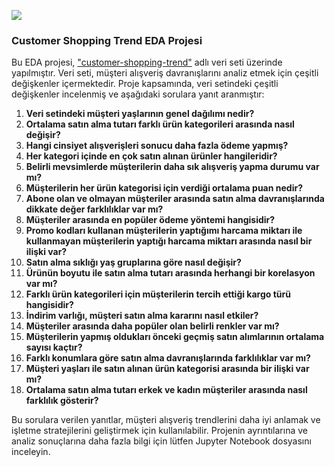 ![](https://53.fs1.hubspotusercontent-na1.net/hub/53/hubfs/buying-patterns.jpg?width=595&height=400&name=buying-patterns.jpg)

### **Customer Shopping Trend EDA Projesi**

Bu EDA projesi, ["customer-shopping-trend"](https://www.kaggle.com/datasets/iamsouravbanerjee/customer-shopping-trends-dataset) adlı veri seti üzerinde yapılmıştır. Veri seti, müşteri alışveriş davranışlarını analiz etmek için çeşitli değişkenler içermektedir. Proje kapsamında, veri setindeki çeşitli değişkenler incelenmiş ve aşağıdaki sorulara yanıt aranmıştır:

1. **Veri setindeki müşteri yaşlarının genel dağılımı nedir?**
2. **Ortalama satın alma tutarı farklı ürün kategorileri arasında nasıl değişir?**
3. **Hangi cinsiyet alışverişleri sonucu daha fazla ödeme yapmış?**
4. **Her kategori içinde en çok satın alınan ürünler hangileridir?**
5. **Belirli mevsimlerde müşterilerin daha sık alışveriş yapma durumu var mı?**
6. **Müşterilerin her ürün kategorisi için verdiği ortalama puan nedir?**
7. **Abone olan ve olmayan müşteriler arasında satın alma davranışlarında dikkate değer farklılıklar var mı?**
8. **Müşteriler arasında en popüler ödeme yöntemi hangisidir?**
9. **Promo kodları kullanan müşterilerin yaptığımı harcama miktarı ile kullanmayan müşterilerin yaptığı harcama miktarı arasında nasıl bir ilişki var?**
10. **Satın alma sıklığı yaş gruplarına göre nasıl değişir?**
11. **Ürünün boyutu ile satın alma tutarı arasında herhangi bir korelasyon var mı?**
12. **Farklı ürün kategorileri için müşterilerin tercih ettiği kargo türü hangisidir?**
13. **İndirim varlığı, müşteri satın alma kararını nasıl etkiler?**
14. **Müşteriler arasında daha popüler olan belirli renkler var mı?**
15. **Müşterilerin yapmış oldukları önceki geçmiş satın alımlarının ortalama sayısı kaçtır?**
16. **Farklı konumlara göre satın alma davranışlarında farklılıklar var mı?**
17. **Müşteri yaşları ile satın alınan ürün kategorisi arasında bir ilişki var mı?**
18. **Ortalama satın alma tutarı erkek ve kadın müşteriler arasında nasıl farklılık gösterir?**

Bu sorulara verilen yanıtlar, müşteri alışveriş trendlerini daha iyi anlamak ve işletme stratejilerini geliştirmek için kullanılabilir. Projenin ayrıntılarına ve analiz sonuçlarına daha fazla bilgi için lütfen Jupyter Notebook dosyasını inceleyin.

